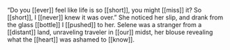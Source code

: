 “Do you [[ever]] feel like life is so [[short]], you might [[miss]] it? So [[short]], I [[never]] knew it was over.” She noticed her slip, and drank from the glass [[bottle]] I [[pushed]] to her. Selene was a stranger from a [[distant]] land, unraveling traveler in [[our]] midst, her blouse revealing what the [[heart]] was ashamed to [[know]].